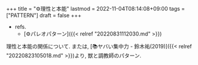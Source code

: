 +++
title = "⚙理性と本能"
lastmod = 2022-11-04T08:14:08+09:00
tags = ["PATTERN"]
draft = false
+++

-   refs.
    -   [⚙パレオパターン]({{< relref "20220831112030.md" >}})

理性と本能の関係について. または, [📚ヤバい集中力 - 鈴木祐(2019)]({{< relref "20220823105018.md" >}})より, 獣と調教師のパターン.
